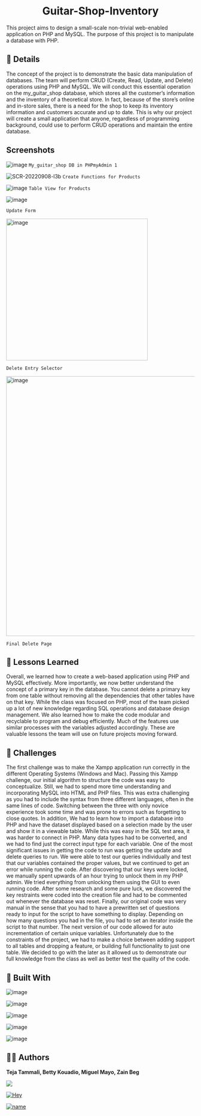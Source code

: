 <h1 align="center">Guitar-Shop-Inventory</h1>
This project aims to design a small-scale non-trivial web-enabled application on PHP and MySQL. The purpose of this project is to manipulate a database with PHP.


## 📇 Details 
The concept of the project is to demonstrate the basic data manipulation of databases. The team will perform CRUD (Create, Read, Update, and Delete) operations using PHP and MySQL. We will conduct this essential operation on the my_guitar_shop database, which stores all the customer’s information and the inventory of a theoretical store. In fact, because of the store’s online and in-store sales, there is a need for the shop to keep its inventory information and customers accurate and up to date. This is why our project will create a small application that anyone, regardless of programming background, could use to perform CRUD operations and maintain the entire database.

## Screenshots

![image](https://miro.medium.com/max/1400/0*_1uoIdxy_o6DydXx)
`My_guitar_shop DB in PHPmyAdmin 1`

![SCR-20220908-l3b](https://user-images.githubusercontent.com/51298329/189206462-956534cb-327b-4665-8af6-96b53c5660b9.png)
`Create Functions for Products`

![image](https://miro.medium.com/max/1400/0*SYuyIgBDX4XFQ_OF)
`Table View for Products`

![image](https://miro.medium.com/max/1400/0*-4Y7pOwUIrDck0zC)

`Update Form`

<img width="378" alt="image" src="https://user-images.githubusercontent.com/51298329/189206607-f936e6b1-8d06-4106-a708-11411aa0c426.png">

`Delete Entry Selector`

<img width="692" alt="image" src="https://user-images.githubusercontent.com/51298329/189206672-9b25e020-43ca-4c3f-b47f-683f7f8a753d.png">

`Final Delete Page`

## 🚫 Lessons Learned
Overall, we learned how to create a web-based application using PHP and MySQL effectively. More importantly, we now better understand the concept of a primary key in the database. You cannot delete a primary key from one table without removing all the dependencies that other tables have on that key. While the class was focused on PHP, most of the team picked up a lot of new knowledge regarding SQL operations and database design management. We also learned how to make the code modular and recyclable to program and debug efficiently. Much of the features use similar processes with the variables adjusted accordingly. These are valuable lessons the team will use on future projects moving forward.

## 🧗 Challenges
The first challenge was to make the Xampp application run correctly in the different Operating Systems (Windows and Mac). Passing this Xampp challenge, our initial algorithm to structure the code was easy to conceptualize. Still, we had to spend more time understanding and incorporating MySQL into HTML and PHP files. This was extra challenging as you had to include the syntax from three different languages, often in the same lines of code. Switching between the three with only novice experience took some time and was prone to errors such as forgetting to close quotes. In addition, We had to learn how to import a database into PHP and have the dataset displayed based on a selection made by the user and show it in a viewable table. While this was easy in the SQL test area, it was harder to connect in PHP. Many data types had to be converted, and we had to find just the correct input type for each variable. One of the most significant issues in getting the code to run was getting the update and delete queries to run. We were able to test our queries individually and test that our variables contained the proper values, but we continued to get an error while running the code. After discovering that our keys were locked, we manually spent upwards of an hour trying to unlock them in my PHP admin. We tried everything from unlocking them using the GUI to even running code. After some research and some pure luck, we discovered the key restraints were coded into the creation file and had to be commented out whenever the database was reset. Finally, our original code was very manual in the sense that you had to have a prewritten set of questions ready to input for the script to have something to display. Depending on how many questions you had in the file, you had to set an iterator inside the script to that number. The next version of our code allowed for auto incrementation of certain unique variables. Unfortunately due to the constraints of the project, we had to make a choice between adding support to all tables and dropping a feature, or building full functionality to just one table. We decided to go with the later as it allowed us to demonstrate our full knowledge from the class as well as better test the quality of the code.

## 👷 Built With

![image](https://img.shields.io/badge/MySQL-005C84?style=for-the-badge&logo=mysql&logoColor=white)

![image](https://img.shields.io/badge/PHP-777BB4?style=for-the-badge&logo=php&logoColor=white)

![image](https://img.shields.io/badge/Xampp-F37623?style=for-the-badge&logo=xampp&logoColor=white)

![image](https://img.shields.io/badge/VSCode-0078D4?style=for-the-badge&logo=visual%20studio%20code&logoColor=white)

![image](https://img.shields.io/badge/GitHub-100000?style=for-the-badge&logo=github&logoColor=white)


## 🧑🏻 Authors

**Teja Tammali, Betty Kouadio, Miguel Mayo, Zain Beg**

<a href="mailto:tejat18@umd.edu"><img src="https://img.shields.io/badge/Gmail-D14836?style=for-the-badge&logo=gmail&logoColor=white"/></a> 

[![Hey](https://img.shields.io/badge/LinkedIn-0077B5?style=for-the-badge&logo=linkedin&logoColor=white)](https://www.linkedin.com/in/tejatammali/ "Welcome to my Linkedin!")

[![name](https://img.shields.io/badge/Medium-12100E?style=for-the-badge&logo=medium&logoColor=white)](https://medium.com/@tejat "My Medium Profile")

